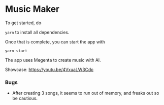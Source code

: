 # Music Maker

To get started, do

`yarn` to install all dependencies.

 Once that is complete, you can start the app with
 
 `yarn start`
 
 The app uses Megenta to create music with AI.
 
 Showcase: https://youtu.be/4VxuaLW3Cdo
 
 ### Bugs
 
 - After creating 3 songs, it seems to run out of memory, and freaks out so be cautious.
